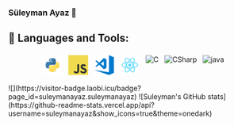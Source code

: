 ### Süleyman Ayaz 👋

<!--
**suleymanayaz/suleymanayaz** is a ✨ _special_ ✨ repository because its `README.md` (this file) appears on your GitHub profile.

Here are some ideas to get you started:

- 🔭 I’m currently working on ...
- 🌱 I’m currently learning ...
- 👯 I’m looking to collaborate on ...
- 🤔 I’m looking for help with ...
- 💬 Ask me about ...
- 📫 How to reach me: ...
- 😄 Pronouns: ...
- ⚡ Fun fact: ...
-->

## 🧰 Languages and Tools:
<p align="center">
<img src="https://raw.githubusercontent.com/github/explore/80688e429a7d4ef2fca1e82350fe8e3517d3494d/topics/python/python.png" alt="Python" height="40" style="vertical-align:top; margin:4px">
<img src="https://raw.githubusercontent.com/github/explore/80688e429a7d4ef2fca1e82350fe8e3517d3494d/topics/javascript/javascript.png" alt="Javascript" height="40" style="vertical-align:top; margin:4px">
<img src="https://raw.githubusercontent.com/github/explore/80688e429a7d4ef2fca1e82350fe8e3517d3494d/topics/visual-studio-code/visual-studio-code.png" alt="VS Code" height="40" style="vertical-align:top; margin:4px">
<img src="https://raw.githubusercontent.com/github/explore/80688e429a7d4ef2fca1e82350fe8e3517d3494d/topics/react/react.png" alt="React" height="40" style="vertical-align:top; margin:4px">
<img src="https://cdn.jsdelivr.net/npm/programming-languages-logos/src/c/c.png" alt="C" height="40" style="vertical-align:top; margin:4px">
<img src="https://cdn.jsdelivr.net/npm/programming-languages-logos@0.0.3/src/csharp/csharp.png" alt="CSharp" height="40" style="vertical-align:top; margin:4px">
<img src="https://cdn.jsdelivr.net/npm/programming-languages-logos/src/java/java.png" alt="java" height="40" style="vertical-align:top; margin:4px">


  
</p>
![](https://visitor-badge.laobi.icu/badge?page_id=suleymanayaz.suleymanayaz)
![Suleyman's GitHub stats](https://github-readme-stats.vercel.app/api?username=suleymanayaz&show_icons=true&theme=onedark)

